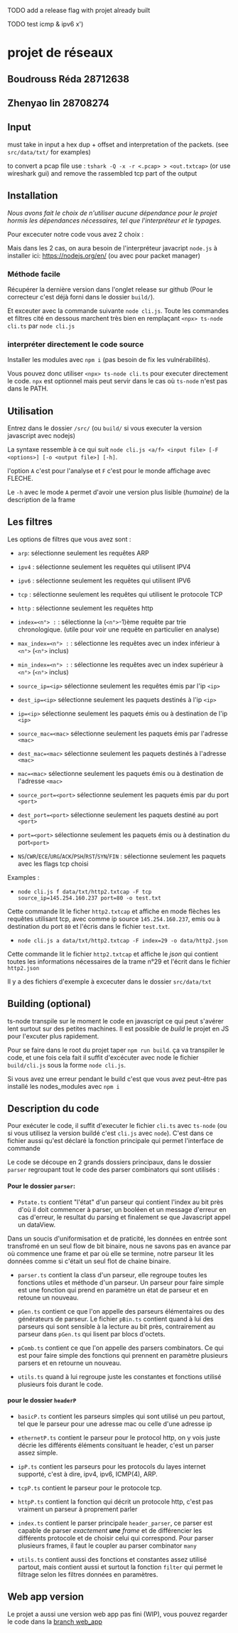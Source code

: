 TODO add a release flag with projet already built

TODO test icmp & ipv6 x')


# projet de réseaux
## Boudrouss Réda 28712638
## Zhenyao lin 28708274

## Input

must take in input a hex dup + offset and interpretation of the packets. (see `src/data/txt/` for examples)

to convert a pcap file use : `tshark -Q -x -r <.pcap> > <out.txtcap>` (or use wireshark gui)
and remove the rassembled tcp part of the output

## Installation

_Nous avons fait le choix de n'utiliser aucune dépendance pour le projet hormis les dépendances nécessaires, tel que l'interpréteur et le typages._

Pour excecuter notre code vous avez 2 choix :


Mais dans les 2 cas, on aura besoin de l'interpréteur javacript `node.js` à installer ici:  https://nodejs.org/en/ (ou avec pour packet manager)


### Méthode facile

Récupérer la dernière version dans l'onglet release sur github (Pour le correcteur c'est déjà forni dans le dossier `build/`).

Et exceuter avec la commande suivante `node cli.js`. Toute les commandes et filtres cité en dessous marchent très bien en remplaçant `<npx> ts-node cli.ts` par `node cli.js`

### interpréter directement le code source

Installer les modules avec `npm i` (pas besoin de fix les vulnérabilités).

Vous pouvez donc utiliser `<npx> ts-node cli.ts` pour executer directement le code. `npx` est optionnel mais peut servir dans le cas où `ts-node` n'est pas dans le PATH.

## Utilisation

Entrez dans le dossier `/src/` (ou `build/` si vous executer la version javascript avec nodejs)

La syntaxe ressemble à ce qui suit `node cli.js <a/f> <input file> [-F <options>] [-o <output file>] [-h]`.

l'option `A` c'est pour l'analyse et `F` c'est pour le monde affichage avec FLECHE. 

Le `-h` avec le mode `A` permet d'avoir une version plus lisible (*humaine*) de la description de la frame

## Les filtres

Les options de filtres que vous avez sont :

- `arp`: sélectionne seulement les requêtes ARP

- `ipv4` : sélectionne seulement les requêtes qui utilisent IPV4

- `ipv6` : sélectionne seulement les requêtes qui utilisent IPV6

- `tcp` : sélectionne seulement les requêtes qui utilisent le protocole TCP

- `http` : sélectionne seulement les requêtes http

- `index=<n°> :` : sélectionne la (`<n°>`-1)ème requête par trie chronologique. (utile pour voir une requête en particulier en analyse)

- `max_index=<n°> :` : sélectionne les requêtes avec un index inférieur à `<n°>` (`<n°>` inclus)

- `min_index=<n°> :` : sélectionne les requêtes avec un index supérieur à `<n°>` (`<n°>` inclus)

- `source_ip=<ip>` sélectionne seulement les requêtes émis par l'ip `<ip>`

- `dest_ip=<ip>` sélectionne seulement les paquets destinés à l'ip `<ip>`

- `ip=<ip>` sélectionne seulement les paquets émis ou à destination de l'ip `<ip>`

- `source_mac=<mac>` sélectionne seulement les paquets émis par l'adresse `<mac>`

- `dest_mac=<mac>` sélectionne seulement les paquets destinés à l'adresse `<mac>`

- `mac=<mac>` sélectionne seulement les paquets émis ou à destination de l'adresse `<mac>`

- `source_port=<port>` sélectionne seulement les paquets émis par du port `<port>`

- `dest_port=<port>` sélectionne seulement les paquets destiné au port `<port>`

- `port=<port>` sélectionne seulement les paquets émis ou à destination du port`<port>`

- `NS`/`CWR`/`ECE`/`URG`/`ACK`/`PSH`/`RST`/`SYN`/`FIN` : sélectionne seulement les paquets avec les flags tcp choisi

Examples :

- `node cli.js f data/txt/http2.txtcap -F tcp source_ip=145.254.160.237 port=80 -o test.txt`

Cette commande lit le ficher `http2.txtcap` et affiche en mode flèches les requêtes utilisant tcp, avec comme ip source `145.254.160.237`, emis ou à destination du port `80` et l'écris dans le fichier `test.txt`.

- `node cli.js a data/txt/http2.txtcap -F index=29 -o data/http2.json`

Cette commande lit le fichier `http2.txtcap` et affiche le _json_ qui contient toutes les informations nécessaires de la trame n°29 et l'écrit dans le fichier `http2.json`

Il y a des fichiers d'exemple à excecuter dans le dossier `src/data/txt`

## Building (optional)

ts-node transpile sur le moment le code en javascript ce qui peut s'avérer lent surtout sur des petites machines. Il est possible de _build_ le projet en JS pour l'excuter plus rapidement.

Pour se faire dans le root du projet taper `npm run build`. ça va transpiler le code, et une fois cela fait il suffit d'excécuter avec node le fichier `build/cli.js` sous la forme  `node cli.js`.

Si vous avez une erreur pendant le build c'est que vous avez peut-être pas installé les nodes_modules avec `npm i`

## Description du code

Pour exécuter le code, il suffit d'executer le fichier `cli.ts` avec `ts-node` (ou si vous utilisez la version buildé c'est `cli.js` avec `node`). C'est dans ce fichier aussi qu'est déclaré la fonction principale qui permet l'interface de commande

Le code se découpe en 2 grands dossiers principaux, dans le dossier `parser` regroupant tout le code des parser combinators qui sont utilisés :

#### Pour le dossier `parser`:

- `Pstate.ts` contient "l'état" d'un parseur qui contient l'index au bit près d'où il doit commencer à parser, un booléen et un message d'erreur en cas d'erreur, le resultat du parsing et finalement se que Javascript appel un dataView.

Dans un soucis d'uniformisation et de praticité, les données en entrée sont transfromé en un seul flow de bit binaire, nous ne savons pas en avance par où commence une frame et par où elle se termine, notre parseur lit les données comme si c'était un seul flot de chaine binaire.

- `parser.ts` contient la class d'un parseur, elle regroupe toutes les fonctions utiles et méthode d'un parseur. Un parseur pour faire simple est une fonction qui prend en paramètre un état de parseur et en retoune un nouveau.

- `pGen.ts` contient ce que l'on appelle des parseurs élémentaires ou des générateurs de parseur. Le fichier `pBin.ts` contient quand à lui des parseurs qui sont sensible à la lecture au bit près, contrairement au parseur dans `pGen.ts` qui lisent par blocs d'octets.

- `pComb.ts` contient ce que l'on appelle des parsers combinators. Ce qui est pour faire simple des fonctions qui prennent en paramètre plusieurs parsers et en retourne un nouveau.

- `utils.ts` quand à lui regroupe juste les constantes et fonctions utilisé plusieurs fois durant le code.

#### pour le dossier `headerP`

- `basicP.ts` contient les parseurs simples qui sont utilisé un peu partout, tel que le parseur pour une adresse mac ou celle d'une adresse ip

- `ethernetP.ts` contient le parseur pour le protocol http, on y vois juste décrie les différents éléments consituant le header, c'est un parser assez simple.

- `ipP.ts` contient les parseurs pour les protocols du layes internet supporté, c'est à dire, ipv4, ipv6, ICMP(4), ARP.

- `tcpP.ts` contient le parseur pour le protocole tcp.

- `httpP.ts` contient la fonction qui décrit un protocole http, c'est pas vraiment un parseur à proprement parler

- `index.ts` contient le parser principale `header_parser`, ce parser est capable de parser *exactement **une** frame* et de différencier les différents protocole et de choisir celui qui correspond. Pour parser plusieurs frames, il faut le coupler au parser combinator `many`

- `utils.ts` contient aussi des fonctions et constantes assez utilisé partout, mais contient aussi et surtout la fonction `filter` qui permet le filtrage selon les filtres données en paramètres.

## Web app version

Le projet a aussi une version web app pas fini (WIP), vous pouvez regarder le code dans la [branch web_app](https://github.com/rboudrouss/request_parser/tree/webapp)
